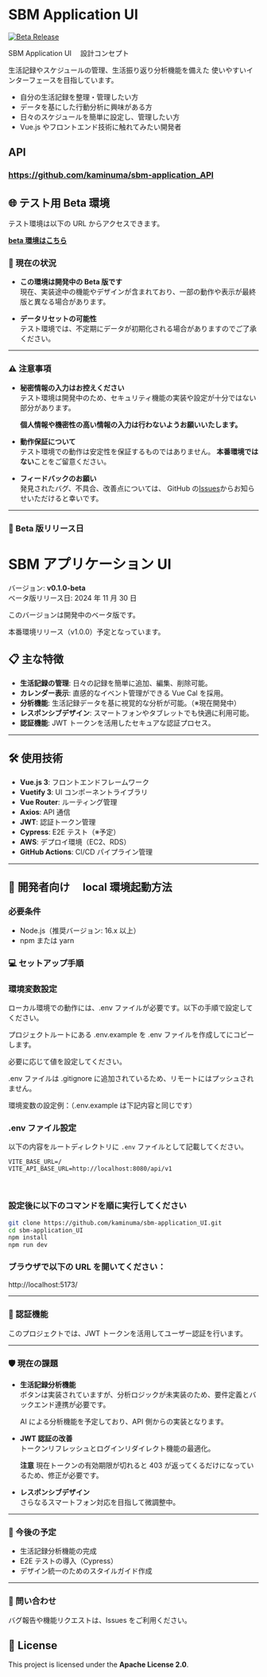 # SBM Application UI

[![Beta Release](https://img.shields.io/badge/release-beta-blue)](https://github.com/kaminuma/sbm-application_UI/releases)

SBM Application UI 　設計コンセプト

生活記録やスケジュールの管理、生活振り返り分析機能を備えた
使いやすいインターフェースを目指しています。

- 自分の生活記録を整理・管理したい方
- データを基にした行動分析に興味がある方
- 日々のスケジュールを簡単に設定し、管理したい方
- Vue.js やフロントエンド技術に触れてみたい開発者

## API

### https://github.com/kaminuma/sbm-application_API

## 🌐 テスト用 Beta 環境

テスト環境は以下の URL からアクセスできます。

**[beta 環境はこちら](https://sbm-app.com/)**

### 🚧 現在の状況

- **この環境は開発中の Beta 版です**  
  現在、実装途中の機能やデザインが含まれており、一部の動作や表示が最終版と異なる場合があります。

- **データリセットの可能性**  
  テスト環境では、不定期にデータが初期化される場合がありますのでご了承ください。

---

### ⚠️ 注意事項

- **秘密情報の入力はお控えください**  
  テスト環境は開発中のため、セキュリティ機能の実装や設定が十分ではない部分があります。

  **個人情報や機密性の高い情報の入力は行わないようお願いいたします。**

- **動作保証について**  
  テスト環境での動作は安定性を保証するものではありません。
  **本番環境ではない**ことをご留意ください。

- **フィードバックのお願い**  
  発見されたバグ、不具合、改善点については、
  GitHub の[Issues](https://github.com/kaminuma/sbm-application_UI/issues)からお知らせいただけると幸いです。

---

### 📅 Beta 版リリース日

# SBM アプリケーション UI

バージョン: **v0.1.0-beta**  
ベータ版リリース日: 2024 年 11 月 30 日

このバージョンは開発中のベータ版です。

本番環境リリース（v1.0.0）予定となっています。

## 📋 主な特徴

- **生活記録の管理**: 日々の記録を簡単に追加、編集、削除可能。
- **カレンダー表示**: 直感的なイベント管理ができる Vue Cal を採用。
- **分析機能**: 生活記録データを基に視覚的な分析が可能。（※現在開発中）
- **レスポンシブデザイン**: スマートフォンやタブレットでも快適に利用可能。
- **認証機能**: JWT トークンを活用したセキュアな認証プロセス。

---

## 🛠️ 使用技術

- **Vue.js 3**: フロントエンドフレームワーク
- **Vuetify 3**: UI コンポーネントライブラリ
- **Vue Router**: ルーティング管理
- **Axios**: API 通信
- **JWT**: 認証トークン管理
- **Cypress**: E2E テスト（※予定）
- **AWS**: デプロイ環境（EC2、RDS）
- **GitHub Actions**: CI/CD パイプライン管理

---

## 🚀 開発者向け　 local 環境起動方法

### 必要条件

- Node.js（推奨バージョン: 16.x 以上）
- npm または yarn

### 💻 セットアップ手順

### 環境変数設定

ローカル環境での動作には、.env ファイルが必要です。以下の手順で設定してください。

プロジェクトルートにある .env.example を .env ファイルを作成してにコピーします。

必要に応じて値を設定してください。

.env ファイルは .gitignore に追加されているため、リモートにはプッシュされません。

環境変数の設定例：（.env.example は下記内容と同じです）

### .env ファイル設定

以下の内容をルートディレクトリに `.env` ファイルとして記載してください。

```plaintext
VITE_BASE_URL=/
VITE_API_BASE_URL=http://localhost:8080/api/v1
```

<br>

### 設定後に以下のコマンドを順に実行してください

```bash
git clone https://github.com/kaminuma/sbm-application_UI.git
cd sbm-application_UI
npm install
npm run dev
```

### ブラウザで以下の URL を開いてください：

http://localhost:5173/

---

### 🔐 認証機能

このプロジェクトでは、JWT トークンを活用してユーザー認証を行います。

---

### 🛡️ 現在の課題

- **生活記録分析機能**  
  ボタンは実装されていますが、分析ロジックが未実装のため、要件定義とバックエンド連携が必要です。

  AI による分析機能を予定しており、API 側からの実装となります。

- **JWT 認証の改善**  
  トークンリフレッシュとログインリダイレクト機能の最適化。

  **注意** 現在トークンの有効期限が切れると 403 が返ってくるだけになっているため、修正が必要です。

- **レスポンシブデザイン**  
  さらなるスマートフォン対応を目指して微調整中。

---

### 📖 今後の予定

- 生活記録分析機能の完成
- E2E テストの導入（Cypress）
- デザイン統一のためのスタイルガイド作成

---

### 📧 問い合わせ

バグ報告や機能リクエストは、Issues をご利用ください。

## 📜 License
This project is licensed under the **Apache License 2.0**.
